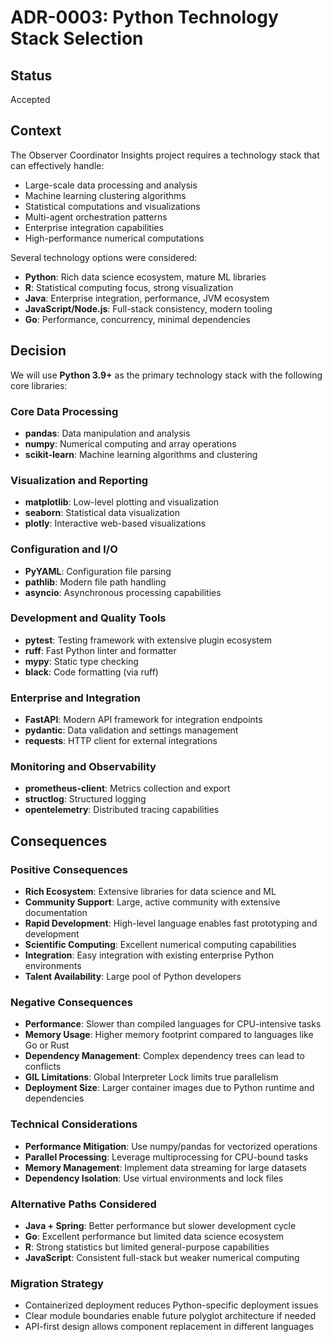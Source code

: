 # ADR-0003: Python Technology Stack Selection

## Status
Accepted

## Context

The Observer Coordinator Insights project requires a technology stack that can effectively handle:

- Large-scale data processing and analysis
- Machine learning clustering algorithms
- Statistical computations and visualizations
- Multi-agent orchestration patterns
- Enterprise integration capabilities
- High-performance numerical computations

Several technology options were considered:
- **Python**: Rich data science ecosystem, mature ML libraries
- **R**: Statistical computing focus, strong visualization
- **Java**: Enterprise integration, performance, JVM ecosystem
- **JavaScript/Node.js**: Full-stack consistency, modern tooling
- **Go**: Performance, concurrency, minimal dependencies

## Decision

We will use **Python 3.9+** as the primary technology stack with the following core libraries:

### Core Data Processing
- **pandas**: Data manipulation and analysis
- **numpy**: Numerical computing and array operations
- **scikit-learn**: Machine learning algorithms and clustering

### Visualization and Reporting
- **matplotlib**: Low-level plotting and visualization
- **seaborn**: Statistical data visualization
- **plotly**: Interactive web-based visualizations

### Configuration and I/O
- **PyYAML**: Configuration file parsing
- **pathlib**: Modern file path handling
- **asyncio**: Asynchronous processing capabilities

### Development and Quality Tools
- **pytest**: Testing framework with extensive plugin ecosystem
- **ruff**: Fast Python linter and formatter
- **mypy**: Static type checking
- **black**: Code formatting (via ruff)

### Enterprise and Integration
- **FastAPI**: Modern API framework for integration endpoints
- **pydantic**: Data validation and settings management
- **requests**: HTTP client for external integrations

### Monitoring and Observability
- **prometheus-client**: Metrics collection and export
- **structlog**: Structured logging
- **opentelemetry**: Distributed tracing capabilities

## Consequences

### Positive Consequences
- **Rich Ecosystem**: Extensive libraries for data science and ML
- **Community Support**: Large, active community with extensive documentation
- **Rapid Development**: High-level language enables fast prototyping and development
- **Scientific Computing**: Excellent numerical computing capabilities
- **Integration**: Easy integration with existing enterprise Python environments
- **Talent Availability**: Large pool of Python developers

### Negative Consequences
- **Performance**: Slower than compiled languages for CPU-intensive tasks
- **Memory Usage**: Higher memory footprint compared to languages like Go or Rust
- **Dependency Management**: Complex dependency trees can lead to conflicts
- **GIL Limitations**: Global Interpreter Lock limits true parallelism
- **Deployment Size**: Larger container images due to Python runtime and dependencies

### Technical Considerations
- **Performance Mitigation**: Use numpy/pandas for vectorized operations
- **Parallel Processing**: Leverage multiprocessing for CPU-bound tasks
- **Memory Management**: Implement data streaming for large datasets
- **Dependency Isolation**: Use virtual environments and lock files

### Alternative Paths Considered
- **Java + Spring**: Better performance but slower development cycle
- **Go**: Excellent performance but limited data science ecosystem
- **R**: Strong statistics but limited general-purpose capabilities
- **JavaScript**: Consistent full-stack but weaker numerical computing

### Migration Strategy
- Containerized deployment reduces Python-specific deployment issues
- Clear module boundaries enable future polyglot architecture if needed
- API-first design allows component replacement in different languages